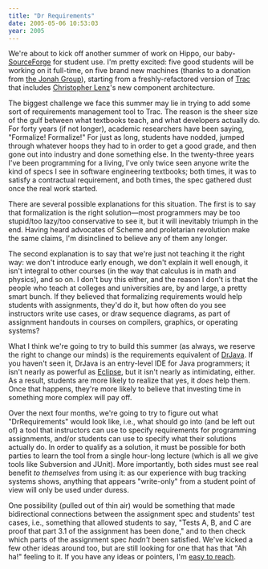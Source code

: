 ```yaml
---
title: "Dr Requirements"
date: 2005-05-06 10:53:03
year: 2005
---
```

We're about to kick off another summer of work on Hippo, our baby-<a href="http://www.sf.net">SourceForge</a> for student use.  I'm pretty excited: five good students will be working on it full-time, on five brand new machines (thanks to a donation from <a href="http://www.jonahgroup.com">the Jonah Group</a>), starting from a freshly-refactored version of <a href="http://projects.edgwall.com/trac">Trac</a> that includes <a href="http://www.cmlenz.net">Christopher Lenz</a>'s new component architecture.

The biggest challenge we face this summer may lie in trying to add some sort of requirements management tool to Trac.  The reason is the sheer size of the gulf between what textbooks teach, and what developers actually do.  For forty years (if not longer), academic researchers have been saying, "Formalize!  Formalize!"  For just as long, students have nodded, jumped through whatever hoops they had to in order to get a good grade, and then gone out into industry and done something else.  In the twenty-three years I've been programming for a living, I've only twice seen anyone write the kind of specs I see in software engineering textbooks; both times, it was to satisfy a contractual requirement, and both times, the spec gathered dust once the real work started.

There are several possible explanations for this situation.  The first is to say that formalization is the right solution—most programmers may be too stupid/too lazy/too conservative to see it, but it will inevitably triumph in the end.  Having heard advocates of Scheme and proletarian revolution make the same claims, I'm disinclined to believe any of them any longer.

The second explanation is to say that we're just not teaching it the right way: we don't introduce early enough, we don't explain it well enough, it isn't integral to other courses (in the way that calculus is in math and physics), and so on.  I don't buy this either, and the reason I don't is that the people who teach at colleges and universities are, by and large, a pretty smart bunch.  If they believed that formalizing requirements would help students with assignments, they'd do it, but how often do you see instructors write use cases, or draw sequence diagrams, as part of assignment handouts in courses on compilers, graphics, or operating systems?

What I think we're going to try to build this summer (as always, we reserve the right to change our minds) is the requirements equivalent of <a href="http://drjava.sf.net">DrJava</a>.  If you haven't seen it, DrJava is an entry-level IDE for Java programmers; it isn't nearly as powerful as <a href="http://www.eclipse.org">Eclipse</a>, but it isn't nearly as intimidating, either.  As a result, students are more likely to realize that yes, it <em>does</em> help them.  Once that happens, they're more likely to believe that investing time in something more complex will pay off.

Over the next four months, we're going to try to figure out what "DrRequirements" would look like, i.e., what should go into (and be left out of) a tool that instructors can use to specify requirements for programming assignments, and/or students can use to specify what their solutions actually do.  In order to qualify as a solution, it must be possible for both parties to learn the tool from a single hour-long lecture (which is all we give tools like Subversion and JUnit).  More importantly, both sides must see real benefit <em>to themselves</em> from using it: as our experience with bug tracking systems shows, anything that appears "write-only" from a student point of view will only be used under duress.

One possibility (pulled out of thin air) would be something that made bidirectional connections between the assignment spec and students' test cases, i.e., something that allowed students to say, "Tests A, B, and C are proof that part 3.1 of the assignment has been done," and to then check which parts of the assignment spec <em>hadn't</em> been satisfied.  We've kicked a few other ideas around too, but are still looking for one that has that "Ah ha!" feeling to it.  If you have any ideas or pointers, I'm <a href="mailto:{{site.author.email}}">easy to reach</a>.
